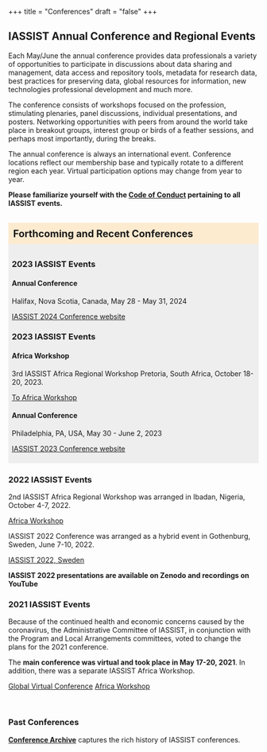 +++
title = "Conferences"
draft = "false"
+++
## IASSIST Annual Conference and Regional Events

Each May/June the annual conference provides data professionals a variety of opportunities to participate in discussions about data sharing and management, data access and repository tools, metadata for research data, best practices for preserving data, global resources for information, new technologies professional development and much more. 

The conference consists of workshops focused on the profession, stimulating plenaries, panel discussions, individual presentations, and posters. Networking opportunities with peers from around the world take place in breakout groups, interest group or birds of a feather sessions, and perhaps most importantly, during the breaks. 

The annual conference is always an international event. Conference locations reflect our membership base and typically rotate to a different region each year. Virtual participation options may change from year to year.

**Please familiarize yourself with the [Code of Conduct](/community/code-of-conduct) pertaining to all IASSIST events.**

<br id="annual" />

<div style="background-color:#fdebd0;font-weight:bold;padding:.5em;font-size:140%;">Forthcoming and Recent Conferences</div>

<div style="background-color:#eee;padding:.5em;">

### 2023 IASSIST Events

#### Annual Conference

Halifax, Nova Scotia, Canada, May 28 - May 31, 2024

<a class="btn btn-template-main" href="./iassist2024/">IASSIST 2024 Conference website</a> 

### 2023 IASSIST Events

#### Africa Workshop

3rd IASSIST Africa Regional Workshop Pretoria, South Africa, October 18-20, 2023.

<a class="btn btn-template-main" href="./iassist-africa-2023/">To Africa Workshop</a> 

#### Annual Conference

Philadelphia, PA, USA, May 30 - June 2, 2023

<a class="btn btn-template-main" href="./iassist2023/">IASSIST 2023 Conference website</a> 

</div>

### 2022 IASSIST Events

<!--
#### Forthcoming

None

#### Completed
-->

2nd IASSIST Africa Regional Workshop was arranged in Ibadan, Nigeria, October 4-7, 2022.

<a class="btn btn-template-main" href="./iassist-africa-2022/">Africa Workshop</a> 

IASSIST 2022 Conference was arranged as a hybrid event in Gothenburg, Sweden, June 7-10, 2022.

<a class="btn btn-template-main" href="./iassist-sweden-2022/">IASSIST 2022, Sweden</a>

**IASSIST 2022 presentations are available on Zenodo and recordings on YouTube**

### 2021 IASSIST Events

Because of the continued health and economic concerns caused by the coronavirus, the Administrative Committee of IASSIST, in conjunction with the Program and Local Arrangements committees, voted to change the plans for the 2021 conference.

The **main conference was virtual and took place in May 17-20, 2021**. In addition, there was a separate IASSIST Africa Workshop.

<!--#### Completed-->

<a class="btn btn-template-main" href="./iassist-virtual-2021/" >Global Virtual Conference</a> 
<a class="btn btn-template-main" href="./iassist-africa-2021/" >Africa Workshop</a> 


<br />

### Past Conferences

**[Conference Archive](/conferences/archive)** captures the rich history of IASSIST conferences.

<br />
